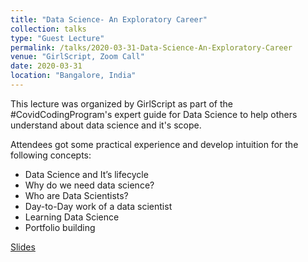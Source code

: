 ```yaml
---
title: "Data Science- An Exploratory Career"
collection: talks
type: "Guest Lecture"
permalink: /talks/2020-03-31-Data-Science-An-Exploratory-Career
venue: "GirlScript, Zoom Call"
date: 2020-03-31
location: "Bangalore, India"
---
```

This lecture was organized by GirlScript as part of the #CovidCodingProgram's expert guide for Data Science to help others understand about data science and it's scope.

Attendees got some practical experience and develop intuition for the following concepts:

* Data Science and It’s lifecycle
* Why do we need data science?
* Who are Data Scientists?
* Day-to-Day work of a data scientist
* Learning Data Science
* Portfolio building

[Slides](http://bit.ly/DSExploratoryCareer)

